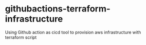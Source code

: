 # githubactions-terraform-infrastructure
Using Github action as cicd tool to provision aws infrastructure with terraform script 
